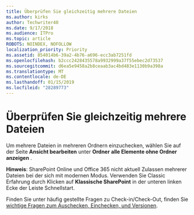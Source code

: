 ```yaml
---
title: Überprüfen Sie gleichzeitig mehrere Dateien
ms.author: kirks
author: Techwriter40
ms.date: 9/17/2018
ms.audience: ITPro
ms.topic: article
ROBOTS: NOINDEX, NOFOLLOW
localization_priority: Priority
ms.assetid: 854014b6-39a2-4b76-a696-ecc3ab7251fd
ms.openlocfilehash: b2ccc2428435578a9932999a37f55ebec2d73537
ms.sourcegitcommit: d6ea5e9458a2b8ceaab3ac4bd483e1130b9a398a
ms.translationtype: MT
ms.contentlocale: de-DE
ms.lasthandoff: 01/15/2019
ms.locfileid: "28289773"
---
```

# <a name="check-in-several-files-at-once"></a>Überprüfen Sie gleichzeitig mehrere Dateien

Um mehrere Dateien in mehreren Ordnern einzuchecken, wählen Sie auf der Seite **Ansicht bearbeiten** unter **Ordner** **alle Elemente ohne Ordner anzeigen** . 
  
 **Hinweis**: SharePoint Online und Office 365 nicht aktuell Zulassen mehrerer Dateien bei der sich mit modernen Modus. Verwenden Sie Classic Erfahrung durch Klicken auf **Klassische SharePoint** in der unteren linken Ecke der Leiste Schnellstart. 
  
Finden Sie unter häufig gestellte Fragen zu Check-in/Check-Out, finden Sie [wichtige Fragen zum Auschecken, Einchecken, und Versionen](https://go.microsoft.com/fwlink/?linkid=2018786).
  

